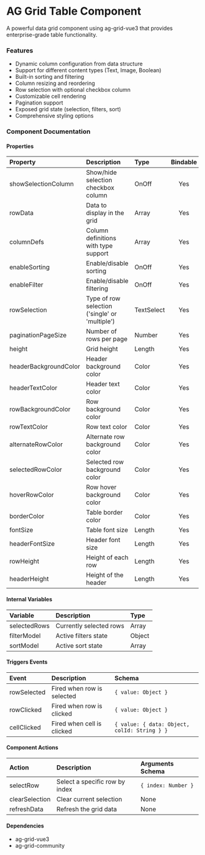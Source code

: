 # AG Grid Table Component

A powerful data grid component using ag-grid-vue3 that provides enterprise-grade table functionality.

### Features
- Dynamic column configuration from data structure
- Support for different content types (Text, Image, Boolean)
- Built-in sorting and filtering
- Column resizing and reordering
- Row selection with optional checkbox column
- Customizable cell rendering
- Pagination support
- Exposed grid state (selection, filters, sort)
- Comprehensive styling options

### Component Documentation

#### Properties
| Property | Description | Type | Bindable |
| :------- | :---------- | :--- | :------: |
| showSelectionColumn | Show/hide selection checkbox column | OnOff | Yes |
| rowData | Data to display in the grid | Array | Yes |
| columnDefs | Column definitions with type support | Array | Yes |
| enableSorting | Enable/disable sorting | OnOff | Yes |
| enableFilter | Enable/disable filtering | OnOff | Yes |
| rowSelection | Type of row selection ('single' or 'multiple') | TextSelect | Yes |
| paginationPageSize | Number of rows per page | Number | Yes |
| height | Grid height | Length | Yes |
| headerBackgroundColor | Header background color | Color | Yes |
| headerTextColor | Header text color | Color | Yes |
| rowBackgroundColor | Row background color | Color | Yes |
| rowTextColor | Row text color | Color | Yes |
| alternateRowColor | Alternate row background color | Color | Yes |
| selectedRowColor | Selected row background color | Color | Yes |
| hoverRowColor | Row hover background color | Color | Yes |
| borderColor | Table border color | Color | Yes |
| fontSize | Table font size | Length | Yes |
| headerFontSize | Header font size | Length | Yes |
| rowHeight | Height of each row | Length | Yes |
| headerHeight | Height of the header | Length | Yes |

#### Internal Variables
| Variable | Description | Type |
| :------- | :---------- | :--- |
| selectedRows | Currently selected rows | Array |
| filterModel | Active filters state | Object |
| sortModel | Active sort state | Array |

#### Triggers Events
| Event | Description | Schema |
| :---- | :---------- | :----- |
| rowSelected | Fired when row is selected | `{ value: Object }` |
| rowClicked | Fired when row is clicked | `{ value: Object }` |
| cellClicked | Fired when cell is clicked | `{ value: { data: Object, colId: String } }` |

#### Component Actions
| Action | Description | Arguments Schema |
| :----- | :---------- | :-------------- |
| selectRow | Select a specific row by index | `{ index: Number }` |
| clearSelection | Clear current selection | None |
| refreshData | Refresh the grid data | None |

#### Dependencies
- ag-grid-vue3
- ag-grid-community
